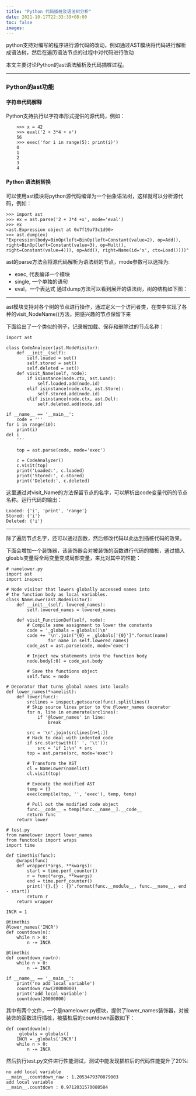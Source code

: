 ```yaml
---
title: "Python 代码插桩及语法树分析"
date: 2021-10-17T22:33:39+08:00
toc: false
images:
---
```


 python支持对编写的程序进行源代码的改动，例如通过AST模块将代码进行解析成语法树，然后在遍历语法节点的过程中对代码进行改动

 本文主要讨论Python的ast语法解析及代码插桩过程。

---

### Python的ast功能

#### 字符串代码解释
Python支持执行以字符串形式提供的源代码，例如：
```
	>>> x = 42
	>>> eval('2 + 3*4 + x')
	56
	>>> exec('for i in range(5): print(i)')
	0
	1
	2
	3
	4
```

#### Python 语法树转换
可以使用ast模块将python源代码编译为一个抽象语法树，这样就可以分析源代码，例如：
```
>>> import ast
>>> ex = ast.parse('2 + 3*4 +x', mode='eval')
>>> ex
<ast.Expression object at 0x7f19a73c1d90>
>>> ast.dump(ex)
"Expression(body=BinOp(left=BinOp(left=Constant(value=2), op=Add(), right=BinOp(left=Constant(value=3), op=Mult(), right=Constant(value=4))), op=Add(), right=Name(id='x', ctx=Load())))"
```

ast的parse方法会将源代码解析为语法树的节点，mode参数可以选择为:
* exec, 代表编译一个模块
* single, 一个单独的语句
* eval，一个表达式
通过dump方法可以看到展开的语法树，树的结构如下图：

---

ast模块支持对各个树的节点进行操作，通过定义一个访问者类，在类中实现了各种的visit_NodeName()方法，把感兴趣的节点保留下来

下面给出了一个类似的例子，记录被加载、保存和删除过的节点名称：
```
import ast

class CodeAnalyzer(ast.NodeVisitor):
	def __init__(self):
		self.loaded = set()
		self.stored = set()
		self.deleted = set()
	def visit_Name(self, node):
		if isinstance(node.ctx, ast.Load):
			self.loaded.add(node.id)
		elif isinstance(node.ctx, ast.Store):
			self.stored.add(node.id)
		elif isinstance(node.ctx, ast.Del):
			self.deleted.add(node.id)

if __name__ == '__main__':
	code = '''
for i in range(10):
    print(i)
del i
	'''

	top = ast.parse(code, mode='exec')

	c = CodeAnalyzer()
	c.visit(top)
	print('Loaded:', c.loaded)
	print('Stored:', c.stored)
	print('Deleted:', c.deleted)
```

这里通过对visit_Name的方法保留节点的名字，可以解析出code变量代码的节点名称。运行代码的输出：
```
Loaded: {'i', 'print', 'range'}
Stored: {'i'}
Deleted: {'i'}
```

---

除了遍历节点名字，还可以通过函数，然后修改代码以此达到插桩代码的效果。

下面会增加一个装饰器，该装饰器会对被装饰的函数进行代码的插桩，通过插入gloabls变量将全局变量变成局部变量，来比对其中的性能：

```
# namelower.py
import ast
import inspect

# Node visitor that lowers globally accessed names into
# the function body as local variables.
class NameLower(ast.NodeVisitor):
	def __init__(self, lowered_names):
		self.lowered_names = lowered_names

	def visit_FunctionDef(self, node):
		# Compile some assignment to lower the constants
		code = '_globals = globals()\n'
		code += '\n'.join("{0} = _globals['{0}']".format(name)
				for name in self.lowered_names)
		code_ast = ast.parse(code, mode='exec')

		# Inject new statements into the function body
		node.body[:0] = code_ast.body

		# Save the functions object
		self.func = node
	
# Decorator that turns global names into locals
def lower_names(*namelist):
	def lower(func):
		srclines = inspect.getsource(func).splitlines()
		# Skip source lines prior to the @lower_names decorator
		for n, line in enumerate(srclines):
			if '@lower_names' in line:
				break

		src = '\n'.join(srclines[n+1:])
		# Hack to deal with indented code
		if src.startswith((' ', '\t')):
			src = 'if 1:\n' + src
		top = ast.parse(src, mode='exec')

		# Transform the AST
		cl = NameLower(namelist)
		cl.visit(top)

		# Execute the modified AST
		temp = {}
		exec(compile(top, '', 'exec'), temp, temp)

		# Pull out the modified code object
		func.__code__ = temp[func.__name__].__code__
		return func
	return lower

# test.py
from namelower import lower_names
from functools import wraps
import time

def timethis(func):
	@wraps(func)
	def wrapper(*args, **kwargs):
		start = time.perf_counter()
		r = func(*args, **kwargs)
		end = time.perf_counter()
		print('{}.{} : {}'.format(func.__module__, func.__name__, end - start))
		return r
	return wrapper

INCR = 1

@timethis
@lower_names('INCR')
def countdown(n):
	while n > 0:
		n -= INCR

@timethis
def countdown_raw(n):
	while n > 0:
		n -= INCR

if __name__ == '__main__':
	print('no add local variable')
	countdown_raw(20000000)
	print('add local variable')
	countdown(20000000)
```
其中有两个文件，一个是namelower.py模块，提供了lower_names装饰器，对被装饰的函数进行插桩，被插桩后的countdown函数如下：

```
def countdown(n):
	_globals = globals()
	INCR = _globals['INCR']
	while n > 0:
		n -= INCR
```
然后执行test.py文件进行性能测试，测试中能发现插桩后的代码性能提升了20%:
```
no add local variable
__main__.countdown_raw : 1.2053479370079003
add local variable
__main__.countdown : 0.9712031570088584
```

